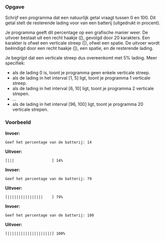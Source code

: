 ### Opgave

Schrijf een programma dat een natuurlijk getal vraagt tussen 0 en 100. Dit getal stelt de resterende lading voor van een batterij (uitgedrukt in procent).

Je programma geeft dit percentage op een grafische manier weer. De uitvoer bestaat uit een recht haakje ([), gevolgd door 20 karakters. Een karakter is ofwel een verticale streep (|), ofwel een spatie. De uitvoer wordt beëindigd door een recht haakje (]), een spatie, en de resterende lading.

Je begrijpt dat een verticale streep dus overeenkomt met 5% lading. Meer specifiek:
* als de lading 0 is, toont je programma geen enkele verticale streep.
* als de lading in het interval [1, 5] ligt, toont je programma 1 verticale streep.
* als de lading in het interval [6, 10] ligt, toont je programma 2 verticale strepen.
* ...
* als de lading in het interval [96, 100] ligt, toont je programma 20 verticale strepen.


### Voorbeeld

**Invoer:**

    Geef het percentage van de batterij: 14

**Uitvoer:**

    [|||                 ] 14%

**Invoer:**

    Geef het percentage van de batterij: 79

**Uitvoer:**

    [||||||||||||||||    ] 79%

**Invoer:**

    Geef het percentage van de batterij: 100

**Uitvoer:**

    [||||||||||||||||||||] 100%
